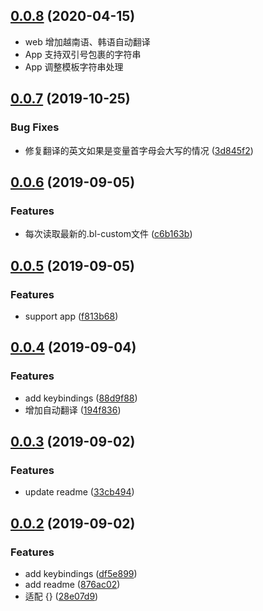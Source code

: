 ## [0.0.8](https://github.com/AshoneA/BLTranslate/compare/v0.0.7...v0.0.8) (2020-04-15)

* web 增加越南语、韩语自动翻译
* App 支持双引号包裹的字符串
* App 调整模板字符串处理

## [0.0.7](https://github.com/AshoneA/BLTranslate/compare/v0.0.6...v0.0.7) (2019-10-25)


### Bug Fixes

* 修复翻译的英文如果是变量首字母会大写的情况 ([3d845f2](https://github.com/AshoneA/BLTranslate/commit/3d845f207660c5ed64a9adcb17edac62a885f7f1))



## [0.0.6](https://github.com/AshoneA/BLTranslate/compare/v0.0.5...v0.0.6) (2019-09-05)


### Features

* 每次读取最新的.bl-custom文件 ([c6b163b](https://github.com/AshoneA/BLTranslate/commit/c6b163b97f48d52d70d28d299419fe851ee3cc74))



## [0.0.5](https://github.com/AshoneA/BLTranslate/compare/v0.0.4...v0.0.5) (2019-09-05)


### Features

* support app ([f813b68](https://github.com/AshoneA/BLTranslate/commit/f813b68719cb8fe7298f95ca28ab75a8f6512374))



## [0.0.4](https://github.com/AshoneA/BLTranslate/compare/v0.0.3...v0.0.4) (2019-09-04)


### Features

* add keybindings ([88d9f88](https://github.com/AshoneA/BLTranslate/commit/88d9f882f909b1e7cf0c99f31dee25a2691feedb))
* 增加自动翻译 ([194f836](https://github.com/AshoneA/BLTranslate/commit/194f836a3c8ad3f11df9a7a6353d2219f21e200a))



## [0.0.3](https://github.com/AshoneA/BLTranslate/compare/v0.0.2...v0.0.3) (2019-09-02)


### Features

* update readme ([33cb494](https://github.com/AshoneA/BLTranslate/commit/33cb494942e3c22a6e38616bdf8948806882e1f5))



## [0.0.2](https://github.com/AshoneA/BLTranslate/compare/df5e8999baba7066ca9c75b0b7bb2ae074c548a1...v0.0.2) (2019-09-02)


### Features

* add keybindings ([df5e899](https://github.com/AshoneA/BLTranslate/commit/df5e8999baba7066ca9c75b0b7bb2ae074c548a1))
* add readme ([876ac02](https://github.com/AshoneA/BLTranslate/commit/876ac0278de169d6a4de2ceef72d9fa3fe1d2915))
* 适配 {} ([28e07d9](https://github.com/AshoneA/BLTranslate/commit/28e07d9d72880cb05711d71f54dadfc8cf8bd08d))



